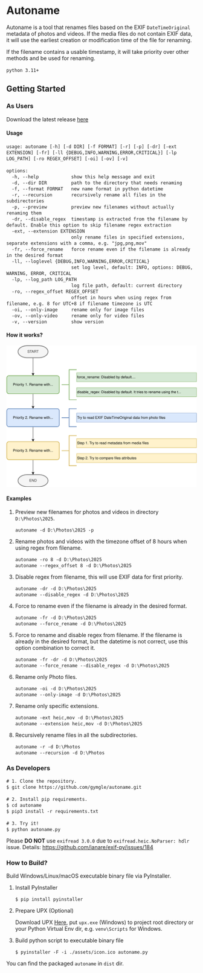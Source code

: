 # Autoname

Autoname is a tool that renames files based on the EXIF `DateTimeOriginal` metadata of photos and videos. If the media files do not contain EXIF data, it will use the earliest creation or modification time of the file for renaming.

If the filename contains a usable timestamp, it will take priority over other methods and be used for renaming.

`python 3.11+`

## Getting Started

### As Users

Download the latest release [here](https://github.com/gymgle/autoname/releases)

#### Usage

```shell
usage: autoname [-h] [-d DIR] [-f FORMAT] [-r] [-p] [-dr] [-ext EXTENSION] [-fr] [-ll {DEBUG,INFO,WARNING,ERROR,CRITICAL}] [-lp LOG_PATH] [-ro REGEX_OFFSET] [-oi] [-ov] [-v]

options:
  -h, --help            show this help message and exit
  -d, --dir DIR         path to the directory that needs renaming
  -f, --format FORMAT   new name format in python datetime
  -r, --recursion       recursively rename all files in the subdirectories
  -p, --preview         preview new filenames without actually renaming them
  -dr, --disable_regex  timestamp is extracted from the filename by default. Enable this option to skip filename regex extraction
  -ext, --extension EXTENSION
                        only rename files in specified extensions, separate extensions with a comma, e.g. "jpg,png,mov"
  -fr, --force_rename   force rename even if the filename is already in the desired format
  -ll, --loglevel {DEBUG,INFO,WARNING,ERROR,CRITICAL}
                        set log level, default: INFO, options: DEBUG, WARNING, ERROR, CRITICAL
  -lp, --log_path LOG_PATH
                        log file path, default: current directory
  -ro, --regex_offset REGEX_OFFSET
                        offset in hours when using regex from filename, e.g. 8 for UTC+8 if filename timezone is UTC
  -oi, --only-image     rename only for image files
  -ov, --only-video     rename only for video files
  -v, --version         show version
```
#### How it works?

![Flowchat](./assets/flowchart.drawio.svg)

#### Examples

1. Preview new filenames for photos and videos in directory `D:\Photos\2025`.
   ```shell
   autoname -d D:\Photos\2025 -p
   ```

2. Rename photos and videos with the timezone offset of 8 hours when using regex from filename.
   ```shell
   autoname -ro 8 -d D:\Photos\2025
   autoname --regex_offset 8 -d D:\Photos\2025
   ```

3. Disable regex from filename, this will use EXIF data for first priority.
   ```shell
   autoname -dr -d D:\Photos\2025
   autoname --disable_regex -d D:\Photos\2025
   ```

4. Force to rename even if the filename is already in the desired format.
   ```shell
   autoname -fr -d D:\Photos\2025
   autoname --force_rename -d D:\Photos\2025
   ```

5. Force to rename and disable regex from filename. If the filename is already in the desired format, but the datetime is not correct, use this option combination to correct it.
   ```shell
   autoname -fr -dr -d D:\Photos\2025
   autoname --force_rename --disable_regex -d D:\Photos\2025
   ```

6. Rename only Photo files.
   ```shell
   autoname -oi -d D:\Photos\2025
   autoname --only-image -d D:\Photos\2025
   ```

7. Rename only specific extensions.
   ```shell
   autoname -ext heic,mov -d D:\Photos\2025
   autoname --extension heic,mov -d D:\Photos\2025
   ```

8. Recursively rename files in all the subdirectories.
   ```shell
   autoname -r -d D:\Photos
   autoname --recursion -d D:\Photos
   ```

### As Developers

```shell
# 1. Clone the repository.
$ git clone https://github.com/gymgle/autoname.git

# 2. Install pip requirements. 
$ cd autoname
$ pip3 install -r requirements.txt

# 3. Try it!
$ python autoname.py
```

Please **DO NOT** use `exifread 3.0.0` due to `exifread.heic.NoParser: hdlr` issue.
Details: https://github.com/ianare/exif-py/issues/184

### How to Build?

Build Windows/Linux/macOS executable binary file via PyInstaller.

1. Install PyInstaller
    ``` shell
    $ pip install pyinstaller
    ```

2. Prepare UPX (Optional)

    Download UPX [Here](https://github.com/upx/upx/releases), put `upx.exe` (Windows) to project root directory or your Python Virtual Env dir, e.g. `venv\Scripts` for Windows.

3. Build python script to executable binary file
    ```shell
    $ pyinstaller -F -i ./assets/icon.ico autoname.py
    ```

You can find the packaged `autoname` in `dist` dir.

